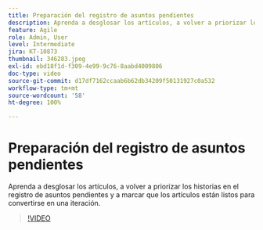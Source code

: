 ```yaml
---
title: Preparación del registro de asuntos pendientes
description: Aprenda a desglosar los artículos, a volver a priorizar los historias en el registro de asuntos pendientes y a marcar que los artículos están listos para convertirse en una iteración.
feature: Agile
role: Admin, User
level: Intermediate
jira: KT-10873
thumbnail: 346283.jpeg
exl-id: ebd18f1d-f309-4e99-9c76-8aabd4009806
doc-type: video
source-git-commit: d17df7162ccaab6b62db34209f50131927c0a532
workflow-type: tm+mt
source-wordcount: '58'
ht-degree: 100%

---
```


# Preparación del registro de asuntos pendientes

Aprenda a desglosar los artículos, a volver a priorizar los historias en el registro de asuntos pendientes y a marcar que los artículos están listos para convertirse en una iteración.

>[!VIDEO](https://video.tv.adobe.com/v/3412184/?quality=12&learn=on&enablevpops&captions=spa)
